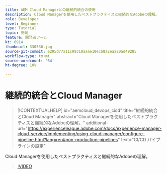 ```yaml
---
title: AEM Cloud Managerとの継続的統合の使用
description: Cloud Managerを使用したベストプラクティスと継続的なAdobeの理解。
role: Developer
level: Beginner
type: Tutorial
topic: 開発
feature: 開発者ツール
kt: 6914
thumbnail: 330536.jpg
source-git-commit: e295d77a11c99310aaae10ecb8a2eaa20ad49285
workflow-type: tm+mt
source-wordcount: '64'
ht-degree: 10%

---
```



# 継続的統合とCloud Manager

>[!CONTEXTUALHELP]
>id="aemcloud_devops_cicd"
>title="継続的統合とCloud Manager"
>abstract="Cloud Managerを使用したベストプラクティスと継続的なAdobeの理解。"
>additional-url="https://experienceleague.adobe.com/docs/experience-manager-cloud-service/implementing/using-cloud-manager/configure-pipeline.html?lang=en#non-production-pipelines" text="CI/CD パイプラインの設定"

Cloud Managerを使用したベストプラクティスと継続的なAdobeの理解。

>[!VIDEO](https://video.tv.adobe.com/v/330536/?quality=12&learn=on)
